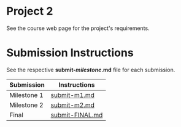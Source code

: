 # Project 2

See the course web page for the project's requirements.

# Submission Instructions

See the respective **submit-_milestone_.md** file for each submission.

| Submission  | Instructions                       |
| ----------- | ---------------------------------- |
| Milestone 1 | [submit-m1.md](submit-m1.md)   |
| Milestone 2 | [submit-m2.md](submit-m2.md)   |
| Final       | [submit-FINAL.md](submit-FINAL.md) |
